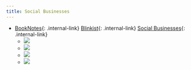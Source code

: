 ```yaml
---
title: Social Businesses
---
```



- [BookNotes](/booknotes){: .internal-link} [Blinkist](/blinkist){: .internal-link} [Social Businesses](/social-businesses){: .internal-link}
    - ![](https://firebasestorage.googleapis.com/v0/b/firescript-577a2.appspot.com/o/imgs%2Fapp%2FDoomHammer%2FKBdsKb-rVz.png?alt=media&token=acd05a0f-2edd-4099-acdb-5bbb9fc22de7)
    - ![](https://firebasestorage.googleapis.com/v0/b/firescript-577a2.appspot.com/o/imgs%2Fapp%2FDoomHammer%2FQApykiuupB.png?alt=media&token=a069d172-ec83-4c3b-886a-3614e9399937)
    - ![](https://firebasestorage.googleapis.com/v0/b/firescript-577a2.appspot.com/o/imgs%2Fapp%2FDoomHammer%2FAX3v1_TNrs.png?alt=media&token=65bd1ad5-26a3-4f74-af79-8a8a3b35e2f9)
    - ![](https://firebasestorage.googleapis.com/v0/b/firescript-577a2.appspot.com/o/imgs%2Fapp%2FDoomHammer%2Fosi1Y3unKK.png?alt=media&token=2c295807-f450-4389-afb9-04b4d8a7ec6f)


